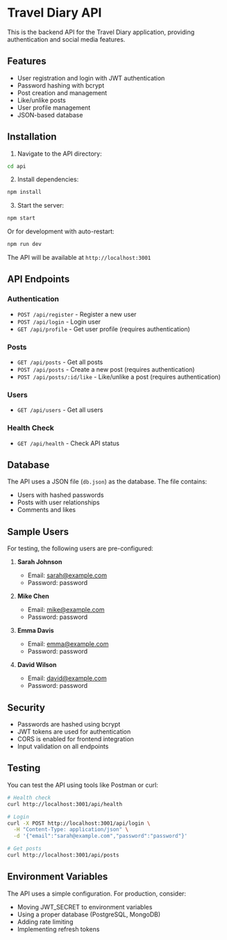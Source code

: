 # Travel Diary API

This is the backend API for the Travel Diary application, providing authentication and social media features.

## Features

- User registration and login with JWT authentication
- Password hashing with bcrypt
- Post creation and management
- Like/unlike posts
- User profile management
- JSON-based database

## Installation

1. Navigate to the API directory:
```bash
cd api
```

2. Install dependencies:
```bash
npm install
```

3. Start the server:
```bash
npm start
```

Or for development with auto-restart:
```bash
npm run dev
```

The API will be available at `http://localhost:3001`

## API Endpoints

### Authentication
- `POST /api/register` - Register a new user
- `POST /api/login` - Login user
- `GET /api/profile` - Get user profile (requires authentication)

### Posts
- `GET /api/posts` - Get all posts
- `POST /api/posts` - Create a new post (requires authentication)
- `POST /api/posts/:id/like` - Like/unlike a post (requires authentication)

### Users
- `GET /api/users` - Get all users

### Health Check
- `GET /api/health` - Check API status

## Database

The API uses a JSON file (`db.json`) as the database. The file contains:
- Users with hashed passwords
- Posts with user relationships
- Comments and likes

## Sample Users

For testing, the following users are pre-configured:

1. **Sarah Johnson**
   - Email: sarah@example.com
   - Password: password

2. **Mike Chen**
   - Email: mike@example.com
   - Password: password

3. **Emma Davis**
   - Email: emma@example.com
   - Password: password

4. **David Wilson**
   - Email: david@example.com
   - Password: password

## Security

- Passwords are hashed using bcrypt
- JWT tokens are used for authentication
- CORS is enabled for frontend integration
- Input validation on all endpoints

## Testing

You can test the API using tools like Postman or curl:

```bash
# Health check
curl http://localhost:3001/api/health

# Login
curl -X POST http://localhost:3001/api/login \
  -H "Content-Type: application/json" \
  -d '{"email":"sarah@example.com","password":"password"}'

# Get posts
curl http://localhost:3001/api/posts
```

## Environment Variables

The API uses a simple configuration. For production, consider:
- Moving JWT_SECRET to environment variables
- Using a proper database (PostgreSQL, MongoDB)
- Adding rate limiting
- Implementing refresh tokens 